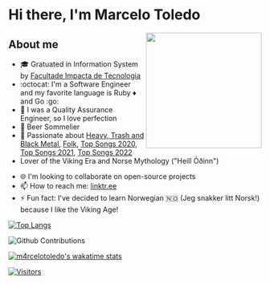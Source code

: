 # Hi there, I'm Marcelo Toledo

<img align='right' src="https://media.giphy.com/media/x43490o4WHqfK/giphy.gif" width="230"/>

## About me

- :mortar_board: Gratuated in Information System by [Facultade Impacta de Tecnologia](https://www.impacta.edu.br/)
- :octocat: I'm a Software Engineer and my favorite language is Ruby :diamonds: and Go :go:
- :100: I was a Quality Assurance Engineer, so I love perfection
- :beers: Beer Sommelier
- :guitar: Passionate about [Heavy, Trash and Black Metal](https://open.spotify.com/playlist/3wD3dUR6HiR0MxD0Fdgqdd?si=rLRvHwffQrSdgRXGXGDVQg), [Folk](https://open.spotify.com/playlist/2bMwaEBV0k0dXJmIXr4ul7?si=dk81cTKRSOuFcsu_Npql3w), [Top Songs 2020](https://open.spotify.com/playlist/37i9dQZF1EM4XIBRIN9JNu?si=ELMcxhF6StqouGwBewSu-g), [Top Songs 2021](https://open.spotify.com/playlist/37i9dQZF1EUMDoJuT8yJsl?si=ea9876e6c61a4b74), [Top Songs 2022](https://open.spotify.com/playlist/37i9dQZF1F0sijgNaJdgit?si=90315b1c767647d4)
- Lover of the Viking Era and Norse Mythology ("Heill Óðinn")
<!-- - 🔭 I'm  currently working on [Where](https://appwhere.io/) -->
- 🌐 I'm looking to collaborate on open-source projects
- 📫 How to reach me: [linktr.ee](https://linktr.ee/m4rcelo)
- ⚡ Fun fact: I've decided to learn Norwegian :norway: (Jeg snakker litt Norsk!) because I like the Viking Age!

[![Top Langs](https://github-readme-stats.vercel.app/api/top-langs/?username=m4rcelotoledo&langs_count=8&layout=compact)](https://github.com/m4rcelotoledo/github-readme-stats)

![Github Contributions](https://github-readme-streak-stats.herokuapp.com/?user=m4rcelotoledo&hide_border=true)

[![m4rcelotoledo's wakatime stats](https://github-readme-stats.vercel.app/api/wakatime?username=MarceloToledo)](https://github.com/m4rcelotoledo/github-readme-stats)

[![Visitors](https://api.visitorbadge.io/api/combined?path=https%3A%2F%2Fgithub.com%2Fm4rcelotoledo%2F&countColor=%23263759&style=plastic)](https://visitorbadge.io/status?path=https%3A%2F%2Fgithub.com%2Fm4rcelotoledo%2F)
